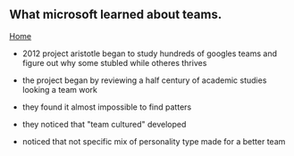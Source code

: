 ## What microsoft learned about teams.
[Home](README.md)

- 2012 project aristotle began to study hundreds of googles teams and figure out why some stubled while otheres thrives

- the project began by reviewing a half century of academic studies looking a team work
- they found it almost impossible to find patters

- they noticed that "team cultured" developed

- noticed that not specific mix of personality type made for a better team